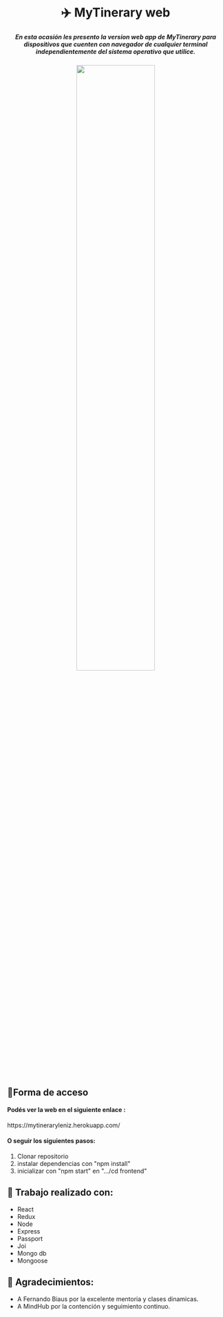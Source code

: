 <h1 align="center">✈️ MyTinerary web</h1>
<h5 align="center">En esta ocasión les presento la version web app de MyTinerary para dispositivos  que cuenten con navegador de cualquier terminal independientemente del sistema operativo que utilice.</h5>

<p align="center">
<img src="https://user-images.githubusercontent.com/85353985/138560443-0528394a-5d1c-4840-b64f-1bf2e2f8a0f0.gif" width=60% height=60%>
</p>

<h2>🔑Forma de acceso</h2>

<h4>Podés ver la web en el siguiente enlace :</h4>
https://mytineraryleniz.herokuapp.com/

<h4>O seguir los siguientes pasos:</h4>
<ol>
<li>Clonar repositorio</li>
<li>instalar dependencias con "npm install"</li>
<li>inicializar con "npm start" en ".../cd frontend" </li>
</ol>

<h2>🔨 Trabajo realizado con:</h2>

<ul>
  <li>React</li>
  <li>Redux</li>
  <li>Node</li>
  <li>Express</li>
  <li>Passport</li>
  <li>Joi</li>
  <li>Mongo db</li>
  <li>Mongoose</li>
</ul>

<h2>👏 Agradecimientos:</h2>
<ul>
  <li>A Fernando Biaus por la excelente mentoria y clases dinamicas.</li>
  <li>A MindHub por la contención y seguimiento continuo.</li>
</ul>
